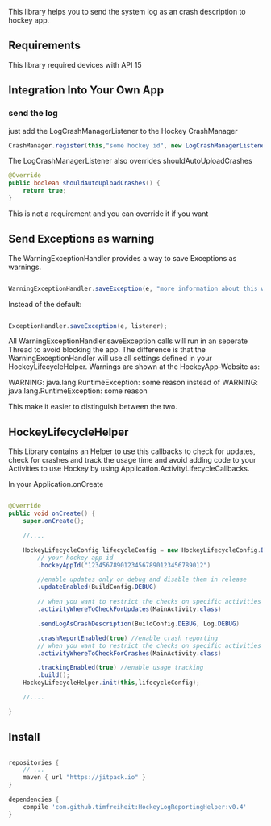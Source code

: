 This library helps you to send the system log as an crash description to hockey app.

## Requirements
This library required devices with API 15

## Integration Into Your Own App

### send the log

just add the LogCrashManagerListener to the Hockey CrashManager


```java
CrashManager.register(this,"some hockey id", new LogCrashManagerListener(getApplicationContext(), Log.DEBUG));
```

The LogCrashManagerListener also overrides shouldAutoUploadCrashes
```java
@Override
public boolean shouldAutoUploadCrashes() {
    return true;
}
```
This is not a requirement and you can override it if you want

## Send Exceptions as warning

The WarningExceptionHandler provides a way to save Exceptions as warnings.

```java

WarningExceptionHandler.saveException(e, "more information about this warning");

```

Instead of the default:

```java

ExceptionHandler.saveException(e, listener);

```

All WarningExceptionHandler.saveException calls will run in an seperate Thread to avoid blocking the app.
The difference is that the WarningExceptionHandler will use all settings defined in your HockeyLifecycleHelper.
Warnings are shown at the HockeyApp-Website as:

WARNING: java.lang.RuntimeException: some reason
instead of
WARNING: java.lang.RuntimeException: some reason

This make it easier to distinguish between the two.

## HockeyLifecycleHelper

This Library contains an Helper to use this callbacks to check for updates, check for crashes and track the usage time
and avoid adding code to your Activities to use Hockey by using Application.ActivityLifecycleCallbacks.

In your Application.onCreate

```java

@Override
public void onCreate() {
    super.onCreate();

    //....

    HockeyLifecycleConfig lifecycleConfig = new HockeyLifecycleConfig.Builder(this)
        // your hockey app id
        .hockeyAppId("12345678901234567890123456789012")

        //enable updates only on debug and disable them in release
        .updateEnabled(BuildConfig.DEBUG)

        // when you want to restrict the checks on specific activities
        .activityWhereToCheckForUpdates(MainActivity.class)

        .sendLogAsCrashDescription(BuildConfig.DEBUG, Log.DEBUG)

        .crashReportEnabled(true) //enable crash reporting
        // when you want to restrict the checks on specific activities
        .activityWhereToCheckForCrashes(MainActivity.class)

        .trackingEnabled(true) //enable usage tracking
        .build();
    HockeyLifecycleHelper.init(this,lifecycleConfig);

    //....

}

```

## Install

```groovy

repositories {    
    // ...    
    maven { url "https://jitpack.io" }   
}   

dependencies {    
    compile 'com.github.timfreiheit:HockeyLogReportingHelper:v0.4'    
}   

```
